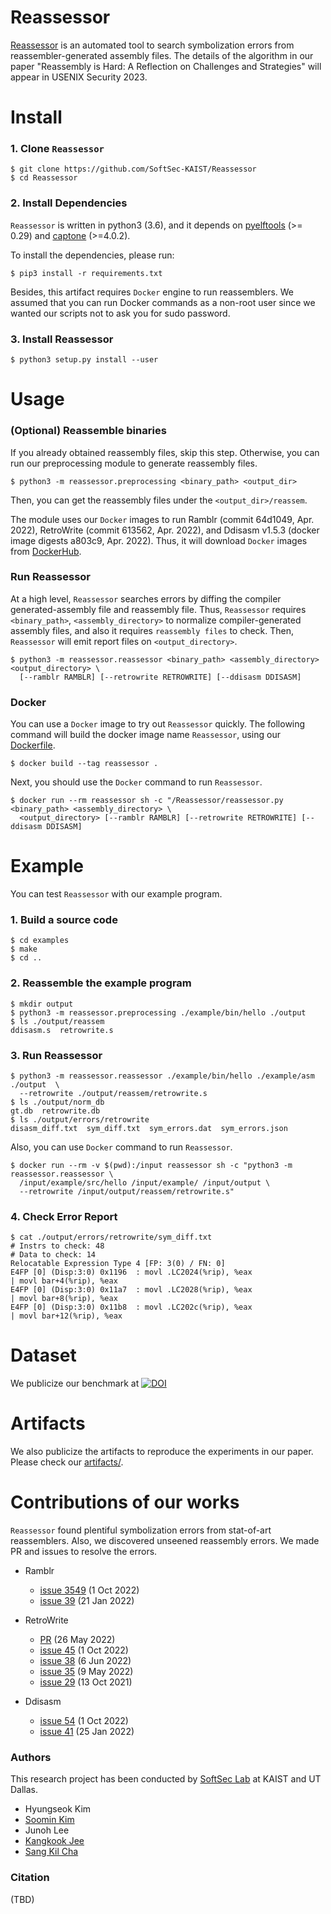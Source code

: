 Reassessor
========

[Reassessor](https://github.com/SoftSec-KAIST/Reassessor) is an automated tool
to search symbolization errors from reassembler-generated assembly files. The
details of the algorithm in our paper "Reassembly is Hard: A Reflection on
Challenges and Strategies" will appear in USENIX Security 2023.

# Install

### 1. Clone `Reassessor`
```
$ git clone https://github.com/SoftSec-KAIST/Reassessor
$ cd Reassessor
```

### 2. Install Dependencies

`Reassessor` is written in python3 (3.6), and
it depends on [pyelftools](https://github.com/eliben/pyelftools.git) (>= 0.29) and
[captone](https://pypi.org/project/capstone/) (>=4.0.2). 

To install the dependencies, please run:

```
$ pip3 install -r requirements.txt
```

Besides, this artifact requires `Docker` engine to run reassemblers. We assumed
that you can run Docker commands as a non-root user since we wanted our scripts
not to ask you for sudo password.

### 3. Install Reassessor

```
$ python3 setup.py install --user
```

# Usage

### (Optional) Reassemble binaries

If you already obtained reassembly files, skip this step.
Otherwise, you can run our preprocessing module to generate reassembly files.

```
$ python3 -m reassessor.preprocessing <binary_path> <output_dir>
```
Then, you can get the reassembly files under the `<output_dir>/reassem`.

The module uses our `Docker` images to run Ramblr (commit 64d1049, Apr. 2022),
RetroWrite (commit 613562, Apr. 2022), and Ddisasm v1.5.3 (docker image digests
a803c9, Apr. 2022).
Thus, it will download `Docker` images from [DockerHub](https://hub.docker.com).



### Run Reassessor

At a high level, `Reassessor` searches errors by diffing the compiler generated-assembly file and reassembly file.
Thus, `Reassessor` requires `<binary_path>`, `<assembly_directory>` to normalize compiler-generated assembly files,
and also it requires `reassembly files` to check.
Then, `Reassessor` will emit report files on `<output_directory>`.
```
$ python3 -m reassessor.reassessor <binary_path> <assembly_directory> <output_directory> \
  [--ramblr RAMBLR] [--retrowrite RETROWRITE] [--ddisasm DDISASM]
```

### Docker

You can use a `Docker` image to try out `Reassessor` quickly.
The following command will build the docker image name `Reassessor`,
using our [Dockerfile](https://github.com/SoftSec-KAIST/Reassessor/blob/main/Dockerfile).
```
$ docker build --tag reassessor .
```

Next, you should use the `Docker` command to run `Reassessor`.

```
$ docker run --rm reassessor sh -c "/Reassessor/reassessor.py <binary_path> <assembly_directory> \
  <output_directory> [--ramblr RAMBLR] [--retrowrite RETROWRITE] [--ddisasm DDISASM]
```

# Example

You can test `Reassessor` with our example program.

### 1. Build a source code
```
$ cd examples
$ make
$ cd ..
```

### 2. Reassemble the example program
```
$ mkdir output
$ python3 -m reassessor.preprocessing ./example/bin/hello ./output
$ ls ./output/reassem
ddisasm.s  retrowrite.s
```

### 3. Run Reassessor
```
$ python3 -m reassessor.reassessor ./example/bin/hello ./example/asm ./output  \
  --retrowrite ./output/reassem/retrowrite.s
$ ls ./output/norm_db
gt.db  retrowrite.db
$ ls ./output/errors/retrowrite
disasm_diff.txt  sym_diff.txt  sym_errors.dat  sym_errors.json
```

Also, you can use `Docker` command to run `Reassessor`.
```
$ docker run --rm -v $(pwd):/input reassessor sh -c "python3 -m reassessor.reassessor \
  /input/example/src/hello /input/example/ /input/output \
  --retrowrite /input/output/reassem/retrowrite.s"
```


### 4. Check Error Report
```
$ cat ./output/errors/retrowrite/sym_diff.txt
# Instrs to check: 48
# Data to check: 14
Relocatable Expression Type 4 [FP: 3(0) / FN: 0]
E4FP [0] (Disp:3:0) 0x1196  : movl .LC2024(%rip), %eax                  | movl bar+4(%rip), %eax
E4FP [0] (Disp:3:0) 0x11a7  : movl .LC2028(%rip), %eax                  | movl bar+8(%rip), %eax
E4FP [0] (Disp:3:0) 0x11b8  : movl .LC202c(%rip), %eax                  | movl bar+12(%rip), %eax
```

# Dataset
We publicize our benchmark at [![DOI](https://zenodo.org/badge/DOI/10.5281/zenodo.7178116.svg)](https://doi.org/10.5281/zenodo.7178116)


# Artifacts

We also publicize the artifacts to reproduce the experiments in our paper.
Please check our [artifacts/](https://github.com/SoftSec-KAIST/Reassessor/tree/main/artifact).

# Contributions of our works

`Reassessor` found plentiful symbolization errors from stat-of-art reassemblers.
Also, we discovered unseened reassembly errors. We made PR and issues to resolve the errors.

- Ramblr
    - [issue 3549](https://github.com/angr/angr/issues/3549) (1 Oct 2022)
    - [issue 39](https://github.com/angr/patcherex/issues/39) (21 Jan 2022)

- RetroWrite
    - [PR](https://github.com/HexHive/retrowrite/pull/36) (26 May 2022)
    - [issue 45](https://github.com/HexHive/retrowrite/issues/45) (1 Oct 2022)
    - [issue 38](https://github.com/HexHive/retrowrite/issues/38) (6 Jun 2022)
    - [issue 35](https://github.com/HexHive/retrowrite/issues/35) (9 May 2022)
    - [issue 29](https://github.com/HexHive/retrowrite/issues/29) (13 Oct 2021)

- Ddisasm
    - [issue 54](https://github.com/GrammaTech/ddisasm/issues/54) (1 Oct 2022)
    - [issue 41](https://github.com/GrammaTech/ddisasm/issues/41) (25 Jan 2022)


### Authors

This research project has been conducted by [SoftSec Lab](https://softsec.kais.ac.kr)
at KAIST and UT Dallas.
- Hyungseok Kim
- [Soomin Kim](https://softsec.kaist.ac.kr/~soomink/)
- Junoh Lee
- [Kangkook Jee](https://kangkookjee.io)
- [Sang Kil Cha](https://softsec.kaist.ac.kr/~sangkilc/)

### Citation

(TBD)
